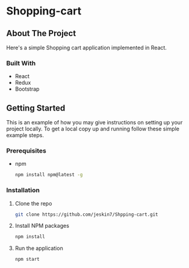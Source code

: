 # Shopping-cart
<!-- ABOUT THE PROJECT -->
## About The Project

Here's a simple Shopping cart application implemented in React.

### Built With

* React
* Redux
* Bootstrap

<!-- GETTING STARTED -->
## Getting Started

This is an example of how you may give instructions on setting up your project locally.
To get a local copy up and running follow these simple example steps.

### Prerequisites

* npm
  ```sh
  npm install npm@latest -g
  ```

### Installation

1. Clone the repo
   ```sh
   git clone https://github.com/jeskin7/Shpping-cart.git
   ```
2. Install NPM packages
   ```sh
   npm install
   ```
3. Run the application 
    ```sh
   npm start
    ```
